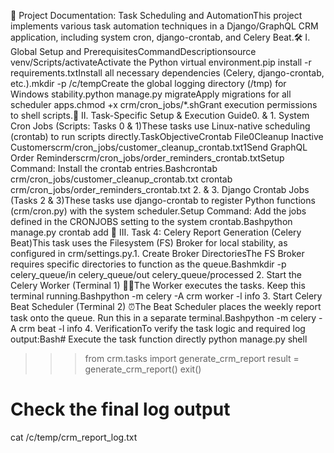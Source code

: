 📑 Project Documentation: Task Scheduling and AutomationThis project implements various task automation techniques in a Django/GraphQL CRM application, including system cron, django-crontab, and Celery Beat.🛠️ I. Global Setup and PrerequisitesCommandDescriptionsource venv/Scripts/activateActivate the Python virtual environment.pip install -r requirements.txtInstall all necessary dependencies (Celery, django-crontab, etc.).mkdir -p /c/tempCreate the global logging directory (/tmp) for Windows stability.python manage.py migrateApply migrations for all scheduler apps.chmod +x crm/cron_jobs/*.shGrant execution permissions to shell scripts.🎯 II. Task-Specific Setup & Execution Guide0. & 1. System Cron Jobs (Scripts: Tasks 0 & 1)These tasks use Linux-native scheduling (crontab) to run scripts directly.TaskObjectiveCrontab File0Cleanup Inactive Customerscrm/cron_jobs/customer_cleanup_crontab.txt1Send GraphQL Order Reminderscrm/cron_jobs/order_reminders_crontab.txtSetup Command: Install the crontab entries.Bashcrontab crm/cron_jobs/customer_cleanup_crontab.txt
crontab crm/cron_jobs/order_reminders_crontab.txt
2. & 3. Django Crontab Jobs (Tasks 2 & 3)These tasks use django-crontab to register Python functions (crm/cron.py) with the system scheduler.Setup Command: Add the jobs defined in the CRONJOBS setting to the system crontab.Bashpython manage.py crontab add
🚀 III. Task 4: Celery Report Generation (Celery Beat)This task uses the Filesystem (FS) Broker for local stability, as configured in crm/settings.py.1. Create Broker DirectoriesThe FS Broker requires specific directories to function as the queue.Bashmkdir -p celery_queue/in celery_queue/out celery_queue/processed
2. Start the Celery Worker (Terminal 1) 🧑‍💻The Worker executes the tasks. Keep this terminal running.Bashpython -m celery -A crm worker -l info
3. Start Celery Beat Scheduler (Terminal 2) ⏰The Beat Scheduler places the weekly report task onto the queue. Run this in a separate terminal.Bashpython -m celery -A crm beat -l info
4. VerificationTo verify the task logic and required log output:Bash# Execute the task function directly
python manage.py shell
>>> from crm.tasks import generate_crm_report
>>> result = generate_crm_report()
>>> exit()

# Check the final log output
cat /c/temp/crm_report_log.txt
